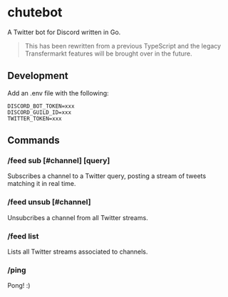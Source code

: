 # chutebot

A Twitter bot for Discord written in Go.

> This has been rewritten from a previous TypeScript and the legacy Transfermarkt features will be brought over in the future.

## Development

Add an .env file with the following:

```dotenv
DISCORD_BOT_TOKEN=xxx
DISCORD_GUILD_ID=xxx
TWITTER_TOKEN=xxx
```

## Commands

### /feed sub [#channel] [query]

Subscribes a channel to a Twitter query, posting a stream of tweets matching it in real time.

### /feed unsub [#channel]

Unsubcribes a channel from all Twitter streams.

### /feed list

Lists all Twitter streams associated to channels.

### /ping

Pong! :)
